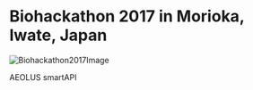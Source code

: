 # Biohackathon 2017 in Morioka, Iwate, Japan
![Biohackathon2017Image](http://2017.biohackathon.org/bh17-logo.png)

AEOLUS smartAPI

